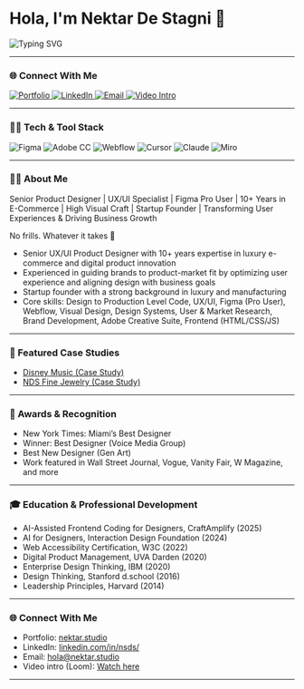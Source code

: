 </center>

# Hola, I'm Nektar De Stagni 👋

<img src="https://readme-typing-svg.demolab.com?font=Fira+Code&pause=1000&color=3AC0FF&width=600&lines=Senior+UX%2FUI+Product+Designer;Figma+Pro+User+%26+AI+Advocate;Designing+for+Impact+and+Accessibility" alt="Typing SVG"/>

---
### 🌐 Connect With Me
<p align="left">
  <a href="https://www.nektar.studio" target="_blank" rel="noopener noreferrer">
    <img src="https://img.shields.io/badge/Portfolio-nektar.studio-00BFFF?style=flat-square&logo=about-dot-me&logoColor=white" alt="Portfolio" />
  </a>
  <a href="https://www.linkedin.com/in/nsds/" target="_blank" rel="noopener noreferrer">
    <img src="https://img.shields.io/badge/LinkedIn-%230077B5.svg?style=flat-square&logo=linkedin&logoColor=white" alt="LinkedIn" />
  </a>
  <a href="mailto:hola@nektar.studio" target="_blank" rel="noopener noreferrer">
    <img src="https://img.shields.io/badge/Email-D14836?style=flat-square&logo=gmail&logoColor=white" alt="Email" />
  </a>
  <a href="https://www.loom.com/share/e1be8860e6c94b76a7f8cead4038c27f?sid=50ee921d-bbad-4588-adf7-b4e09d3f3b45" target="_blank" rel="noopener noreferrer">
    <img src="https://img.shields.io/badge/Loom-00B0EF?style=flat-square&logo=loom&logoColor=white" alt="Video Intro" />
  </a>
</p>



---

### 👩‍💻 Tech & Tool Stack

![Figma](https://img.shields.io/badge/Figma-0AC97F?style=flat-square&logo=figma&logoColor=white)
![Adobe CC](https://img.shields.io/badge/Adobe%20CC-F44336?style=flat-square&logo=adobe-creative-cloud)
![Webflow](https://img.shields.io/badge/Webflow-3549C6?style=flat-square&logo=webflow&logoColor=white)
![Cursor](https://img.shields.io/badge/Cursor-FFBB00?style=flat-square)
![Claude](https://img.shields.io/badge/Claude-1B4965?style=flat-square)
![Miro](https://img.shields.io/badge/Miro-FFD600?style=flat-square&logo=miro)

---


### 👩‍💻 About Me

Senior Product Designer | UX/UI Specialist | Figma Pro User | 10+ Years in E-Commerce | High Visual Craft | Startup Founder | Transforming User Experiences & Driving Business Growth

No frills. Whatever it takes 💪

- Senior UX/UI Product Designer with 10+ years expertise in luxury e-commerce and digital product innovation  
- Experienced in guiding brands to product-market fit by optimizing user experience and aligning design with business goals  
- Startup founder with a strong background in luxury and manufacturing
- Core skills: Design to Production Level Code, UX/UI, Figma (Pro User), Webflow, Visual Design, Design Systems, User & Market Research, Brand Development, Adobe Creative Suite, Frontend (HTML/CSS/JS)

---

### 📂 Featured Case Studies

- [Disney Music (Case Study)](https://www.nektar.studio/disney)
- [NDS Fine Jewelry (Case Study)](https://www.nektar.studio/nds)

---

### 🏅 Awards & Recognition

- New York Times: Miami’s Best Designer  
- Winner: Best Designer (Voice Media Group)  
- Best New Designer (Gen Art)  
- Work featured in Wall Street Journal, Vogue, Vanity Fair, W Magazine, and more  

---

### 🎓 Education & Professional Development

- AI-Assisted Frontend Coding for Designers, CraftAmplify (2025)  
- AI for Designers, Interaction Design Foundation (2024)  
- Web Accessibility Certification, W3C (2022)  
- Digital Product Management, UVA Darden (2020)  
- Enterprise Design Thinking, IBM (2020)  
- Design Thinking, Stanford d.school (2016)  
- Leadership Principles, Harvard (2014)  

---

### 🌐 Connect With Me

- Portfolio: [nektar.studio](https://www.nektar.studio/)  
- LinkedIn: [linkedin.com/in/nsds/](https://www.linkedin.com/in/nsds/)  
- Email: [hola@nektar.studio](mailto:hola@nektar.studio)  
- Video intro (Loom): [Watch here](https://www.loom.com/share/e1be8860e6c94b76a7f8cead4038c27f?sid=50ee921d-bbad-4588-adf7-b4e09d3f3b45)  

---
